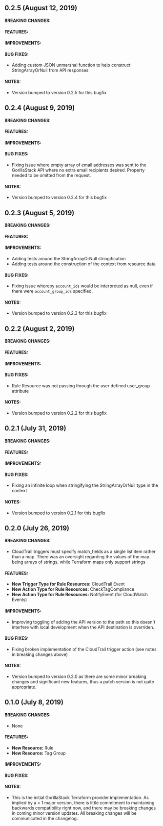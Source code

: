 ## 0.2.5 (August 12, 2019)

#### BREAKING CHANGES:
#### FEATURES:
#### IMPROVEMENTS:
#### BUG FIXES:

* Adding custom JSON unmarshal function to help construct StringArrayOrNull from API responses

#### NOTES:

* Version bumped to version 0.2.5 for this bugfix


## 0.2.4 (August 9, 2019)

#### BREAKING CHANGES:
#### FEATURES:
#### IMPROVEMENTS:
#### BUG FIXES:

* Fixing issue where empty array of email addresses was sent to the GorillaStack API where no extra email recipients desired. Property needed to be omitted from the request.

#### NOTES:

* Version bumped to version 0.2.4 for this bugfix


## 0.2.3 (August 5, 2019)

#### BREAKING CHANGES:
#### FEATURES:
#### IMPROVEMENTS:

* Adding tests around the StringArrayOrNull stringification
* Adding tests around the construction of the context from resource data

#### BUG FIXES:

* Fixing issue whereby `account_ids` would be interpreted as null, even if there were `account_group_ids` specified.

#### NOTES:

* Version bumped to version 0.2.3 for this bugfix


## 0.2.2 (August 2, 2019)

#### BREAKING CHANGES:
#### FEATURES:
#### IMPROVEMENTS:
#### BUG FIXES:

* Rule Resource was not passing through the user defined user_group attribute

#### NOTES:

* Version bumped to version 0.2.2 for this bugfix


## 0.2.1 (July 31, 2019)

#### BREAKING CHANGES:
#### FEATURES:
#### IMPROVEMENTS:
#### BUG FIXES:

* Fixing an infinite loop when stringifying the StringArrayOrNull type in the context

#### NOTES:

* Version bumped to version 0.2.1 for this bugfix


## 0.2.0 (July 26, 2019)

#### BREAKING CHANGES:

* CloudTrail triggers must specify match_fields as a single list item rather than a map. There was an oversight regarding the values of the map being arrays of strings, while Terraform maps only support strings

#### FEATURES:


* **New Trigger Type for Rule Resources:** CloudTrail Event
* **New Action Type for Rule Resources:** CheckTagCompliance
* **New Action Type for Rule Resources:** NotifyEvent (for CloudWatch Events)

#### IMPROVEMENTS:

* Improving toggling of adding the API version to the path so this doesn't interfere with local development when the API destination is overriden.

#### BUG FIXES:

* Fixing broken implementation of the CloudTrail trigger action (see notes in breaking changes above)

#### NOTES:

* Version bumped to version 0.2.0 as there are some minor breaking changes and significant new features, thus a patch version is not quite appropriate.


## 0.1.0 (July 8, 2019)

#### BREAKING CHANGES:

* None

#### FEATURES:

* **New Resource:** Rule
* **New Resource:** Tag Group

#### IMPROVEMENTS:
#### BUG FIXES:
#### NOTES:

* This is the initial GorillaStack Terraform provider implementation. As implied by a < 1 major version, there is little commitment to maintaining backwards compatibility right now, and there may be breaking changes in coming minor version updates. All breaking changes will be communicated in the changelog.
